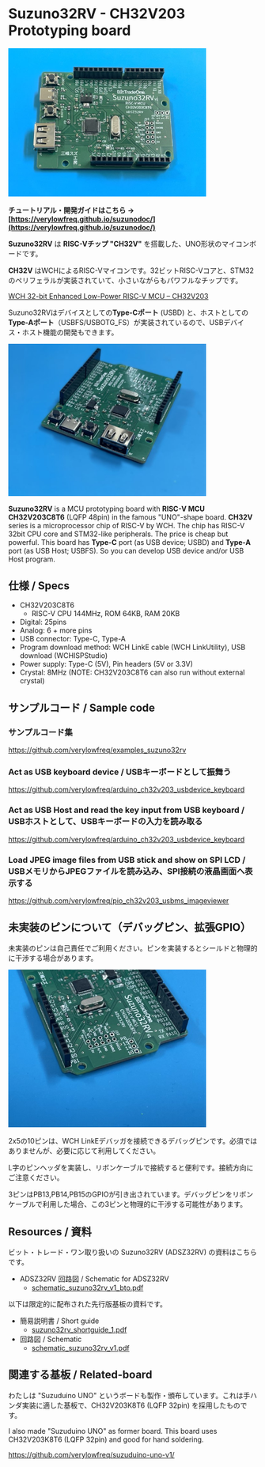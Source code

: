 # Suzuno32RV - CH32V203 Prototyping board

<img width="400" src="images/image_adsz32rv_1.jpg">

**チュートリアル・開発ガイドはこちら → [https://verylowfreq.github.io/suzunodoc/](https://verylowfreq.github.io/suzunodoc/)**


**Suzuno32RV** は **RISC-Vチップ "CH32V"** を搭載した、UNO形状のマイコンボードです。

**CH32V** はWCHによるRISC-Vマイコンです。32ビットRISC-Vコアと、STM32のペリフェラルが実装されていて、小さいながらもパワフルなチップです。

[WCH 32-bit Enhanced Low-Power RISC-V MCU – CH32V203](https://www.wch-ic.com/products/CH32V203.html)

Suzuno32RVはデバイスとしての**Type-Cポート** (USBD) と、ホストとしての**Type-Aポート**（USBFS/USBOTG_FS）が実装されているので、USBデバイス・ホスト機能の開発もできます。

<img width="400" src="images/image_adsz32rv_2.jpg">

**Suzuno32RV** is a MCU prototyping board with **RISC-V MCU CH32V203C8T6** (LQFP 48pin) in the famous "UNO"-shape board. **CH32V** series is a microprocessor chip of RISC-V by WCH. The chip has RISC-V 32bit CPU core and STM32-like peripherals. The price is cheap but powerful. This board has **Type-C** port (as USB device; USBD) and **Type-A** port (as USB Host; USBFS). So you can develop USB device and/or USB Host program.


## 仕様 / Specs

 - CH32V203C8T6
   - RISC-V CPU 144MHz, ROM 64KB, RAM 20KB
 - Digital: 25pins
 - Analog: 6 + more pins
 - USB connector: Type-C, Type-A
 - Program download method: WCH LinkE cable (WCH LinkUtility), USB download (WCHISPStudio)
 - Power supply: Type-C (5V), Pin headers (5V or 3.3V)
 - Crystal: 8MHz (NOTE: CH32V203C8T6 can also run without external crystal)


## サンプルコード / Sample code

### サンプルコード集

https://github.com/verylowfreq/examples_suzuno32rv

### Act as USB keyboard device / USBキーボードとして振舞う

https://github.com/verylowfreq/arduino_ch32v203_usbdevice_keyboard

### Act as USB Host and read the key input from USB keyboard / USBホストとして、USBキーボードの入力を読み取る

https://github.com/verylowfreq/arduino_ch32v203_usbdevice_keyboard

### Load JPEG image files from USB stick and show on SPI LCD / USBメモリからJPEGファイルを読み込み、SPI接続の液晶画面へ表示する

https://github.com/verylowfreq/pio_ch32v203_usbms_imageviewer


## 未実装のピンについて（デバッグピン、拡張GPIO）

未実装のピンは自己責任でご利用ください。ピンを実装するとシールドと物理的に干渉する場合があります。

<img width="400" src="images/image_adsz32rv_3.jpg">

2x5の10ピンは、WCH LinkEデバッガを接続できるデバッグピンです。必須ではありませんが、必要に応じて利用してください。

L字のピンヘッダを実装し、リボンケーブルで接続すると便利です。接続方向にご注意ください。

3ピンはPB13,PB14,PB15のGPIOが引き出されています。デバッグピンをリボンケーブルで利用した場合、この3ピンと物理的に干渉する可能性があります。


## Resources / 資料

ビット・トレード・ワン取り扱いの Suzuno32RV (ADSZ32RV) の資料はこちらです。

 - ADSZ32RV 回路図 / Schematic for ADSZ32RV
   - [schematic_suzuno32rv_v1_bto.pdf](https://github.com/verylowfreq/board_suzuno32rv/blob/main/schematic_suzuno32rv_v1_bto.pdf)


以下は限定的に配布された先行版基板の資料です。

 - 簡易説明書 / Short guide
   - [suzuno32rv_shortguide_1.pdf](https://github.com/verylowfreq/board_suzuno32rv/blob/main/suzuno32rv_shortguide_1.pdf)
 - 回路図 / Schematic
   - [schematic_suzuno32rv_v1.pdf](https://github.com/verylowfreq/board_suzuno32rv/blob/main/schematic_suzuno32rv_v1.pdf)


## 関連する基板 / Related-board

わたしは "Suzuduino UNO" というボードも製作・頒布しています。これは手ハンダ実装に適した基板で、CH32V203K8T6 (LQFP 32pin) を採用したものです。

I also made "Suzuduino UNO" as former board. This board uses CH32V203K8T6 (LQFP 32pin) and good for hand soldering.

https://github.com/verylowfreq/suzuduino-uno-v1/
